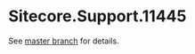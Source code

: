 # Sitecore.Support.11445

See [master branch](https://github.com/sitecoresupport/Sitecore.Support.11445) for details.